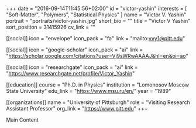 +++
date = "2016-09-14T11:45:56+02:00"
id = "victor-yashin"
interests = [ "Soft-Matter", "Polymers", "Statistical Physics" ]
name = "Victor V. Yashin"
portrait = "portraits/victor-yashin.jpg"
short_bio = ""
title = "Victor V Yashin"
sort_position = 31415926
cv_link = ""

[[social]]
    icon = "envelope"
    icon_pack = "fa"
    link = "mailto:vvy1@pitt.edu"

[[social]]
    icon = "google-scholar"
    icon_pack = "ai"
    link = "https://scholar.google.com/citations?user=Vj9sWRwAAAAJ&hl=en&oi=ao"

[[social]]
    icon = "researchgate"
    icon_pack = "ai"
    link = "https://www.researchgate.net/profile/Victor_Yashin"

[[education]]
    course = "Ph.D. in Physics"
    institution = "Lomonosov Moscow State University"
    edu_link = "https://www.msu.ru/en/"
    year = "1989"

[[organizations]]
    name = "University of Pittsburgh"
    role = "Visiting Research Assistant Professor"
    org_link = "https://www.pitt.edu"
+++

Main Content
